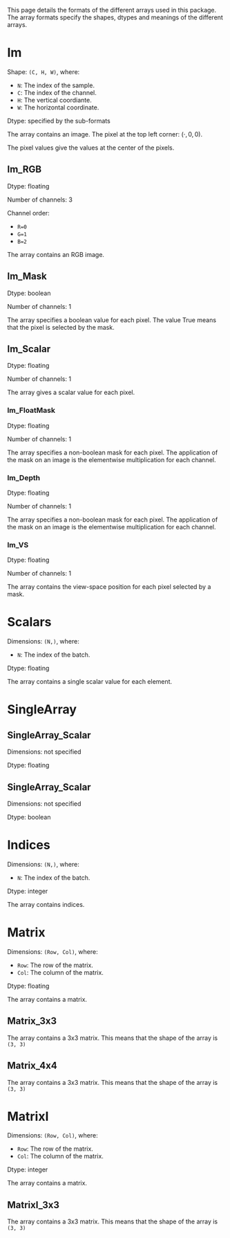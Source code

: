 This page details the formats of the different arrays used in this package. The array formats specify the shapes, dtypes and meanings of the different arrays.

# Im

Shape: ``(C, H, W)``, where:

* ``N``: The index of the sample.
* ``C``: The index of the channel.
* ``H``: The vertical coordiante.
* ``W``: The horizontal coordinate.

Dtype: specified by the sub-formats

The array contains an image. The pixel at the top left corner: $(\cdot, 0, 0)$.

The pixel values give the values at the center of the pixels.

## Im_RGB

Dtype: floating

Number of channels: 3

Channel order:

* ``R=0``
* ``G=1``
* ``B=2``

The array contains an RGB image.

## Im_Mask

Dtype: boolean

Number of channels: 1

The array specifies a boolean value for each pixel. The value True means that the pixel is selected by the mask.

## Im_Scalar

Dtype: floating

Number of channels: 1

The array gives a scalar value for each pixel.


### Im_FloatMask

Dtype: floating

Number of channels: 1

The array specifies a non-boolean mask for each pixel. The application of the mask on an image is the elementwise multiplication for each channel.

### Im_Depth

Dtype: floating

Number of channels: 1

The array specifies a non-boolean mask for each pixel. The application of the mask on an image is the elementwise multiplication for each channel.

### Im_VS

Dtype: floating

Number of channels: 1

The array contains the view-space position for each pixel selected by a mask.

# Scalars

Dimensions: `(N,)`, where:

* ``N``: The index of the batch.

Dtype: floating

The array contains a single scalar value for each element.

# SingleArray

## SingleArray_Scalar

Dimensions: not specified

Dtype: floating

## SingleArray_Scalar

Dimensions: not specified

Dtype: boolean


# Indices

Dimensions: `(N,)`, where:

* ``N``: The index of the batch.

Dtype: integer

The array contains indices.

# Matrix

Dimensions: `(Row, Col)`, where:

* `Row`: The row of the matrix.
* `Col`: The column of the matrix.

Dtype: floating

The array contains a matrix.

## Matrix_3x3

The array contains a 3x3 matrix. This means that the shape of the array is `(3, 3)`

## Matrix_4x4

The array contains a 3x3 matrix. This means that the shape of the array is `(3, 3)`

# MatrixI

Dimensions: `(Row, Col)`, where:

* `Row`: The row of the matrix.
* `Col`: The column of the matrix.

Dtype: integer

The array contains a matrix.

## MatrixI_3x3

The array contains a 3x3 matrix. This means that the shape of the array is `(3, 3)`